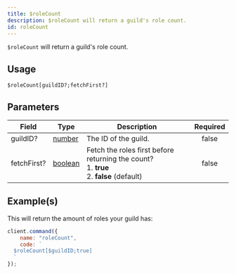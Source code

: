 ```yaml
---
title: $roleCount
description: $roleCount will return a guild's role count.
id: roleCount
---
```


`$roleCount` will return a guild's role count.

## Usage

```aoi
$roleCount[guildID?;fetchFirst?]
```

## Parameters

| Field       | Type                                                                                                | Description                                                                                        | Required |
| ----------- | --------------------------------------------------------------------------------------------------- | -------------------------------------------------------------------------------------------------- | :------: |
| guildID?    | [number](https://developer.mozilla.org/en-US/docs/Web/JavaScript/Reference/Global_Objects/Number)   | The ID of the guild.                                                                               |  false   |
| fetchFirst? | [boolean](https://developer.mozilla.org/en-US/docs/Web/JavaScript/Reference/Global_Objects/Boolean) | Fetch the roles first before returning the count? <br /> 1. **true** <br /> 2. **false** (default) |  false   |

## Example(s)

This will return the amount of roles your guild has:

```javascript
client.command({
    name: "roleCount",
    code: `
  $roleCount[$guildID;true]
  `
});
```

